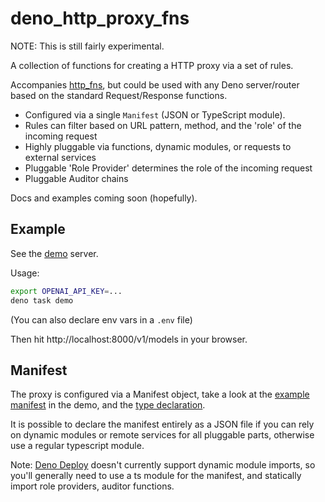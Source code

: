 # deno_http_proxy_fns

NOTE: This is still fairly experimental.

A collection of functions for creating a HTTP proxy via a set of rules.

Accompanies [http_fns](https://deno.land/x/http_fns), but could be used with any
Deno server/router based on the standard Request/Response functions.

- Configured via a single `Manifest` (JSON or TypeScript module).
- Rules can filter based on URL pattern, method, and the 'role' of the incoming
  request
- Highly pluggable via functions, dynamic modules, or requests to external
  services
- Pluggable 'Role Provider' determines the role of the incoming request
- Pluggable Auditor chains

Docs and examples coming soon (hopefully).

## Example

See the [demo](./demo/main.ts) server.

Usage:

```sh
export OPENAI_API_KEY=...
deno task demo
```

(You can also declare env vars in a `.env` file)

Then hit http://localhost:8000/v1/models in your browser.

## Manifest

The proxy is configured via a Manifest object, take a look at the
[example manifest](./demo/manifest.ts) in the demo, and the
[type declaration](./types.ts).

It is possible to declare the manifest entirely as a JSON file if you can rely
on dynamic modules or remote services for all pluggable parts, otherwise use a
regular typescript module.

Note: [Deno Deploy](https://deno.com/deploy) doesn't currently support dynamic
module imports, so you'll generally need to use a ts module for the manifest,
and statically import role providers, auditor functions.
